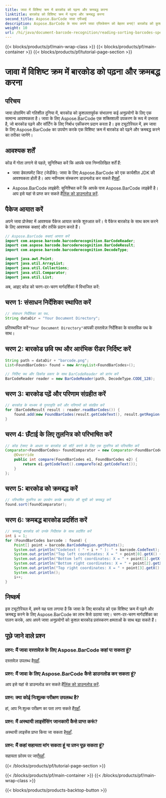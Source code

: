 ```yaml
---
title: जावा में विशिष्ट क्रम में बारकोड को पढ़ना और क्रमबद्ध करना
linktitle: बारकोड को विशिष्ट क्रम में पढ़ना और क्रमबद्ध करना
second_title: Aspose.BarCode जावा एपीआई
description: Aspose.BarCode के साथ अपने जावा एप्लिकेशन को बेहतर बनाएं! बारकोड को कुशलतापूर्वक पढ़ना और क्रमबद्ध करना सीखें। निर्बाध एकीकरण के लिए हमारी चरण-दर-चरण मार्गदर्शिका का पालन करें।
weight: 10
url: /hi/java/document-barcode-recognition/reading-sorting-barcodes-specific-order/
---
```


{{< blocks/products/pf/main-wrap-class >}}
{{< blocks/products/pf/main-container >}}
{{< blocks/products/pf/tutorial-page-section >}}

# जावा में विशिष्ट क्रम में बारकोड को पढ़ना और क्रमबद्ध करना


## परिचय

जावा प्रोग्रामिंग की गतिशील दुनिया में, बारकोड को कुशलतापूर्वक संभालना कई अनुप्रयोगों के लिए एक सामान्य आवश्यकता है। जावा के लिए Aspose.BarCode एक शक्तिशाली उपकरण के रूप में उभरता है, जो बारकोड पढ़ने और सॉर्टिंग के लिए निर्बाध एकीकरण प्रदान करता है। इस ट्यूटोरियल में, हम जावा के लिए Aspose.BarCode का उपयोग करके एक विशिष्ट क्रम में बारकोड को पढ़ने और क्रमबद्ध करने का तरीका जानेंगे।

## आवश्यक शर्तें

कोड में गोता लगाने से पहले, सुनिश्चित करें कि आपके पास निम्नलिखित शर्तें हैं:

-  जावा डेवलपमेंट किट (जेडीके): जावा के लिए Aspose.BarCode को एक कार्यशील JDK की आवश्यकता होती है। आप नवीनतम संस्करण डाउनलोड कर सकते हैं[यहाँ](https://www.oracle.com/java/technologies/javase-downloads.html).

-  Aspose.BarCode लाइब्रेरी: सुनिश्चित करें कि आपके पास Aspose.BarCode लाइब्रेरी है। आप इसे यहां से प्राप्त कर सकते हैं[लिंक को डाउनलोड करें](https://releases.aspose.com/barcode/java/).

## पैकेज आयात करें

अपने जावा प्रोजेक्ट में आवश्यक पैकेज आयात करके शुरुआत करें। ये पैकेज बारकोड के साथ काम करने के लिए आवश्यक कक्षाएं और तरीके प्रदान करते हैं।

```java
// Aspose.BarCode कक्षाएं आयात करें
import com.aspose.barcode.barcoderecognition.BarCodeReader;
import com.aspose.barcode.barcoderecognition.BarCodeResult;
import com.aspose.barcode.barcoderecognition.DecodeType;

import java.awt.Point;
import java.util.ArrayList;
import java.util.Collections;
import java.util.Comparator;
import java.util.List;
```

अब, आइए कोड को चरण-दर-चरण मार्गदर्शिका में विभाजित करें:

## चरण 1: संसाधन निर्देशिका स्थापित करें

```java
// संसाधन निर्देशिका का पथ.
String dataDir = "Your Document Directory";
```

 प्रतिस्थापित करें`"Your Document Directory"`आपकी दस्तावेज़ निर्देशिका के वास्तविक पथ के साथ।

## चरण 2: बारकोड छवि पथ और आरंभिक रीडर निर्दिष्ट करें

```java
String path = dataDir + "barcode.png";
List<FoundBarCodes> found = new ArrayList<FoundBarCodes>();

// निर्दिष्ट पथ और डिकोड प्रकार के साथ BarCodeReader को प्रारंभ करें
BarCodeReader reader = new BarCodeReader(path, DecodeType.CODE_128);
```

## चरण 3: बारकोड पढ़ें और परिणाम संग्रहीत करें

```java
// बारकोड के माध्यम से पुनरावृति करें और परिणामों को संग्रहित करें
for (BarCodeResult result : reader.readBarCodes()) {
    found.add(new FoundBarCodes(result.getCodeText(), result.getRegion()));
}
```

## चरण 4: छँटाई के लिए तुलनित्र को परिभाषित करें

```java
// कोड टेक्स्ट के आधार पर बारकोड को सॉर्ट करने के लिए एक तुलनित्र को परिभाषित करें
Comparator<FoundBarCodes> foundComparator = new Comparator<FoundBarCodes>() {
    @Override
    public int compare(FoundBarCodes e1, FoundBarCodes e2) {
        return e1.getCodeText().compareTo(e2.getCodeText());
    }
};
```

## चरण 5: बारकोड को क्रमबद्ध करें

```java
// परिभाषित तुलनित्र का उपयोग करके बारकोड की सूची को क्रमबद्ध करें
found.sort(foundComparator);
```

## चरण 6: क्रमबद्ध बारकोड प्रदर्शित करें

```java
// क्रमबद्ध बारकोड को उनके निर्देशांक के साथ प्रदर्शित करें
int i = 1;
for (FoundBarCodes barcode : found) {
    Point[] point = barcode.BarCodeRegion.getPoints();
    System.out.println("Codetext ( " + i + " ): " + barcode.CodeText);
    System.out.println("Top left coordinates: X = " + point[0].getX() + ", Y = " + point[0].getY());
    System.out.println("Bottom left coordinates: X = " + point[1].getX() + ", Y = " + point[1].getY());
    System.out.println("Bottom right coordinates: X = " + point[2].getX() + ", Y = " + point[2].getY());
    System.out.println("Top right coordinates: X = " + point[3].getX() + ", Y = " + point[3].getY());
    System.out.println();
    i++;
}
```

## निष्कर्ष

इस ट्यूटोरियल में, हमने यह पता लगाया है कि जावा के लिए बारकोड को एक विशिष्ट क्रम में पढ़ने और क्रमबद्ध करने के लिए Aspose.BarCode का लाभ कैसे उठाया जाए। चरण-दर-चरण मार्गदर्शिका का पालन करके, आप अपने जावा अनुप्रयोगों को कुशल बारकोड प्रसंस्करण क्षमताओं के साथ बढ़ा सकते हैं।

## पूछे जाने वाले प्रश्न

### प्रश्न: मैं जावा दस्तावेज़ के लिए Aspose.BarCode कहां पा सकता हूं?
 दस्तावेज़ उपलब्ध है[यहाँ](https://reference.aspose.com/barcode/java/).

### प्रश्न: मैं जावा के लिए Aspose.BarCode कैसे डाउनलोड कर सकता हूं?
 आप इसे यहां से डाउनलोड कर सकते हैं[लिंक को डाउनलोड करें](https://releases.aspose.com/barcode/java/).

### प्रश्न: क्या कोई निःशुल्क परीक्षण उपलब्ध है?
 हां, आप नि:शुल्क परीक्षण का पता लगा सकते हैं[यहाँ](https://releases.aspose.com/).

### प्रश्न: मैं अस्थायी लाइसेंसिंग जानकारी कैसे प्राप्त करूं?
 अस्थायी लाइसेंस प्राप्त किया जा सकता है[यहाँ](https://purchase.aspose.com/temporary-license/).

### प्रश्न: मैं कहां सहायता मांग सकता हूं या प्रश्न पूछ सकता हूं?
 सहायता फ़ोरम पर जाएँ[यहाँ](https://forum.aspose.com/c/barcode/13).

{{< /blocks/products/pf/tutorial-page-section >}}

{{< /blocks/products/pf/main-container >}}
{{< /blocks/products/pf/main-wrap-class >}}

{{< blocks/products/products-backtop-button >}}
